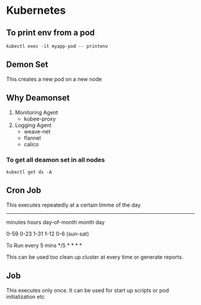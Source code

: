 # Kubernetes

## To print env from a pod
```
kubectl exec -it myapp-pod -- printenv
```

## Demon Set
This creates a new pod on a new node

## Why Deamonset
1. Monitoring Agent
    - kubee-proxy
2. Logging Agent
    - weave-net
    - flannel
    - calico

### To get all deamon set in all nodes
```
kubectl get ds -A
```

## Cron Job
This executes repeatedly at a certain timme of the day

*  *  *  *  *

minutes hours day-of-month month   day

0-59    0-23  1-31         1-12    0-6 (sun-sat)

To Run every 5 mins
*/5 * * * *

This can be used too clean up cluster at every time or generate reports.

## Job
This executes only once. It can be used for start up scripts or pod initialization etc

